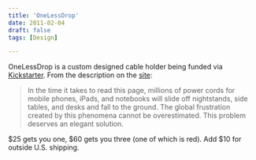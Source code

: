 ```yaml
---
title: 'OneLessDrop'
date: 2011-02-04
draft: false
tags: [Design]

---
```


OneLessDrop is a custom designed cable holder being funded via [Kickstarter](http://www.kickstarter.com/projects/deanheckler/onelessdrop). From the description on the [site](http://www.kickstarter.com/projects/deanheckler/onelessdrop):

> In the time it takes to read this page, millions of power cords for mobile phones, iPads, and notebooks will slide off nightstands, side tables, and desks and fall to the ground. The global frustration created by this phenomena cannot be overestimated. This problem deserves an elegant solution.

$25 gets you one, $60 gets you three (one of which is red). Add $10 for outside U.S. shipping.